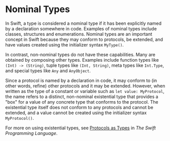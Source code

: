 # Nominal Types

In Swift, a type is considered a nominal type if it has been explicitly named by a declaration somewhere in code. Examples of nominal types include classes, structures and enumerations. Nominal types are an important concept in Swift because they may conform to protocols, be extended, and have values created using the initializer syntax `MyType()`.

In contrast, non-nominal types do not have these capabilities. Many are obtained by composing other types. Examples include function types like `(Int) -> (String)`, tuple types like `(Int, String)`, meta types like `Int.Type`, and special types like `Any` and `AnyObject`.

Since a protocol is named by a declaration in code, it may conform to (in other words, refine) other protocols and it may be extended. However, when written as the type of a constant or variable such as `let value: MyProtocol`, the name refers to a distinct, non-nominal existential type that provides a "box" for a value of any concrete type that conforms to the protocol. The existential type itself does not conform to any protocols and cannot be extended, and a value cannot be created using the initializer syntax `MyProtocol()`.

For more on using existential types, see [Protocols as Types](https://docs.swift.org/swift-book/LanguageGuide/Protocols.html#ID275) in _The Swift Programming Language_.